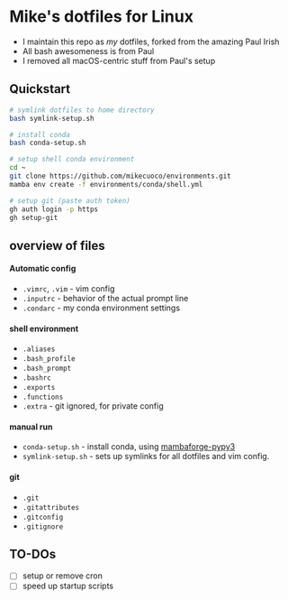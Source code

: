 # Mike's dotfiles for Linux 

- I maintain this repo as *my* dotfiles, forked from the amazing Paul Irish
- All bash awesomeness is from Paul
- I removed all macOS-centric stuff from Paul's setup

## Quickstart

```bash
# symlink dotfiles to home directory
bash symlink-setup.sh

# install conda
bash conda-setup.sh

# setup shell conda environment
cd ~
git clone https://github.com/mikecuoco/environments.git
mamba env create -f environments/conda/shell.yml

# setup git (paste auth token)
gh auth login -p https 
gh setup-git
```

## overview of files

####  Automatic config
- `.vimrc`, `.vim` - vim config
- `.inputrc` - behavior of the actual prompt line
- `.condarc` - my conda environment settings

#### shell environment
- `.aliases`
- `.bash_profile`
- `.bash_prompt`
- `.bashrc`
- `.exports`
- `.functions`
- `.extra` - git ignored, for private config

#### manual run
- `conda-setup.sh` - install conda, using [mambaforge-pypy3](https://github.com/conda-forge/miniforge/)
- `symlink-setup.sh`  - sets up symlinks for all dotfiles and vim config.

#### git
- `.git`
- `.gitattributes`
- `.gitconfig`
- `.gitignore`

## TO-DOs

- [ ] setup or remove cron
- [ ] speed up startup scripts
